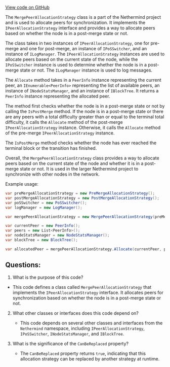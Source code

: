 [View code on GitHub](https://github.com/nethermindeth/nethermind/Nethermind.Merge.Plugin/Synchronization/MergePeerAllocationStrategy.cs)

The `MergePeerAllocationStrategy` class is a part of the Nethermind project and is used to allocate peers for synchronization. It implements the `IPeerAllocationStrategy` interface and provides a way to allocate peers based on whether the node is in a post-merge state or not. 

The class takes in two instances of `IPeerAllocationStrategy`, one for pre-merge and one for post-merge, an instance of `IPoSSwitcher`, and an instance of `ILogManager`. The `IPeerAllocationStrategy` instances are used to allocate peers based on the current state of the node, while the `IPoSSwitcher` instance is used to determine whether the node is in a post-merge state or not. The `ILogManager` instance is used to log messages.

The `Allocate` method takes in a `PeerInfo` instance representing the current peer, an `IEnumerable<PeerInfo>` representing the list of available peers, an instance of `INodeStatsManager`, and an instance of `IBlockTree`. It returns a `PeerInfo` instance representing the allocated peer.

The method first checks whether the node is in a post-merge state or not by calling the `IsPostMerge` method. If the node is in a post-merge state or there are any peers with a total difficulty greater than or equal to the terminal total difficulty, it calls the `Allocate` method of the post-merge `IPeerAllocationStrategy` instance. Otherwise, it calls the `Allocate` method of the pre-merge `IPeerAllocationStrategy` instance.

The `IsPostMerge` method checks whether the node has ever reached the terminal block or the transition has finished.

Overall, the `MergePeerAllocationStrategy` class provides a way to allocate peers based on the current state of the node and whether it is in a post-merge state or not. It is used in the larger Nethermind project to synchronize with other nodes in the network. 

Example usage:

```csharp
var preMergeAllocationStrategy = new PreMergeAllocationStrategy();
var postMergeAllocationStrategy = new PostMergeAllocationStrategy();
var poSSwitcher = new PoSSwitcher();
var logManager = new LogManager();

var mergePeerAllocationStrategy = new MergePeerAllocationStrategy(preMergeAllocationStrategy, postMergeAllocationStrategy, poSSwitcher, logManager);

var currentPeer = new PeerInfo();
var peers = new List<PeerInfo>();
var nodeStatsManager = new NodeStatsManager();
var blockTree = new BlockTree();

var allocatedPeer = mergePeerAllocationStrategy.Allocate(currentPeer, peers, nodeStatsManager, blockTree);
```
## Questions: 
 1. What is the purpose of this code?
   - This code defines a class called `MergePeerAllocationStrategy` that implements the `IPeerAllocationStrategy` interface. It allocates peers for synchronization based on whether the node is in a post-merge state or not.

2. What other classes or interfaces does this code depend on?
   - This code depends on several other classes and interfaces from the `Nethermind` namespace, including `IPeerAllocationStrategy`, `IPoSSwitcher`, `INodeStatsManager`, and `IBlockTree`.

3. What is the significance of the `CanBeReplaced` property?
   - The `CanBeReplaced` property returns `true`, indicating that this allocation strategy can be replaced by another strategy at runtime.